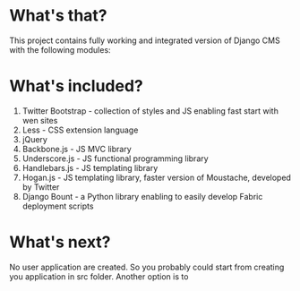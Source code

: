 # What's that?

This project contains fully working and integrated version of Django CMS with the following modules:


# What's included?

1. Twitter Bootstrap - collection of styles and JS enabling fast start with wen sites
2. Less - CSS extension language
3. jQuery
4. Backbone.js - JS MVC library
5. Underscore.js - JS functional programming library
6. Handlebars.js - JS templating library
7. Hogan.js - JS templating library, faster version of Moustache, developed by Twitter
8. Django Bount - a Python library enabling to easily develop Fabric deployment scripts

# What's next?

No user application are created. So you probably could start from creating you application in src folder. Another option is to 